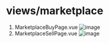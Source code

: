# views/marketplace

1. MarketplaceBuyPage.vue
   ![image](https://user-images.githubusercontent.com/78536273/118100761-c8b9de00-b411-11eb-931a-493df08c47ec.png)
2. MarketplaceSellPage.vue
   ![image](https://user-images.githubusercontent.com/78536273/118100915-fbfc6d00-b411-11eb-8891-f2f8e47bf664.png)
